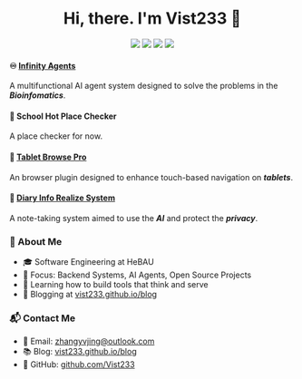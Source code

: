 <h1 align="center">Hi, there. I'm Vist233 👋</h1>

<p align="center">
  <a href="https://vist233.github.io"><img src="https://img.shields.io/badge/website-online-brightgreen"/></a>
  <a href="mailto:zhangyvjing@outlook.com"><img src="https://img.shields.io/badge/email-contact-blue"/></a>
  <a href="http://vist233.github.io/blog"><img src="https://img.shields.io/badge/blog-visit-orange"/></a>
  <a href="https://github.com/Vist233"><img src="https://img.shields.io/github/followers/Vist233?label=Follow&style=social"/></a>
</p>

#### ♾️ [Infinity Agents](https://github.com/Vist233/Infinite_Agents)
A multifunctional AI agent system designed to solve the problems in the ***Bioinfomatics***.

#### 🚩 School Hot Place Checker
A place checker for now.

#### 📱 [Tablet Browse Pro](https://github.com/Vist233/BrowserUseForPad)
An browser plugin designed to enhance touch-based navigation on ***tablets***.

#### 📓 [Diary Info Realize System](https://github.com/Vist233/DiaryInfoRealizeSystem)
A note-taking system aimed to use the ***AI*** and protect the ***privacy***.


### 🚀 About Me
- 🎓 Software Engineering at HeBAU
- 🔭 Focus: Backend Systems, AI Agents, Open Source Projects
- 🌱 Learning how to build tools that think and serve
- 📝 Blogging at [vist233.github.io/blog](http://vist233.github.io/blog)

### 📬 Contact Me
* 📧 Email: [zhangyvjing@outlook.com](mailto:zhangyvjing@outlook.com)
* 📚 Blog: [vist233.github.io/blog](http://vist233.github.io/blog)
* 🐙 GitHub: [github.com/Vist233](https://github.com/Vist233)
